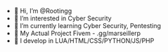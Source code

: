 - 👋 Hi, I’m @Rootingg
- 👀 I’m interested in Cyber Security
- 🌱 I’m currently learning Cyber Security, Pentesting
- 💞️ My Actual Project Fivem - .gg/marseillerp
- 🤠 I develop in LUA/HTML/CSS/PYTHON/JS/PHP

<!---
Rootingg/Rootingg is a ✨ special ✨ repository because its `README.md` (this file) appears on your GitHub profile.
You can click the Preview link to take a look at your changes.
--->
